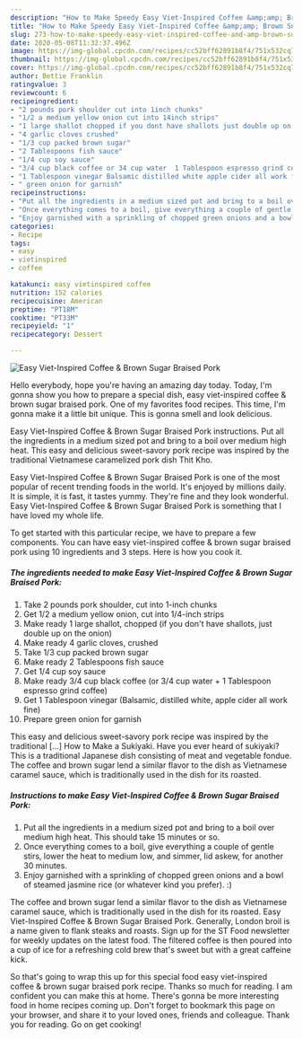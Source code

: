 ```yaml
---
description: "How to Make Speedy Easy Viet-Inspired Coffee &amp;amp; Brown Sugar Braised Pork"
title: "How to Make Speedy Easy Viet-Inspired Coffee &amp;amp; Brown Sugar Braised Pork"
slug: 273-how-to-make-speedy-easy-viet-inspired-coffee-and-amp-brown-sugar-braised-pork
date: 2020-05-08T11:32:37.496Z
image: https://img-global.cpcdn.com/recipes/cc52bff62891b8f4/751x532cq70/easy-viet-inspired-coffee-brown-sugar-braised-pork-recipe-main-photo.jpg
thumbnail: https://img-global.cpcdn.com/recipes/cc52bff62891b8f4/751x532cq70/easy-viet-inspired-coffee-brown-sugar-braised-pork-recipe-main-photo.jpg
cover: https://img-global.cpcdn.com/recipes/cc52bff62891b8f4/751x532cq70/easy-viet-inspired-coffee-brown-sugar-braised-pork-recipe-main-photo.jpg
author: Bettie Franklin
ratingvalue: 3
reviewcount: 6
recipeingredient:
- "2 pounds pork shoulder cut into 1inch chunks"
- "1/2 a medium yellow onion cut into 14inch strips"
- "1 large shallot chopped if you dont have shallots just double up on the onion"
- "4 garlic cloves crushed"
- "1/3 cup packed brown sugar"
- "2 Tablespoons fish sauce"
- "1/4 cup soy sauce"
- "3/4 cup black coffee or 34 cup water  1 Tablespoon espresso grind coffee"
- "1 Tablespoon vinegar Balsamic distilled white apple cider all work fine"
- " green onion for garnish"
recipeinstructions:
- "Put all the ingredients in a medium sized pot and bring to a boil over medium high heat. This should take 15 minutes or so."
- "Once everything comes to a boil, give everything a couple of gentle stirs, lower the heat to medium low, and simmer, lid askew, for another 30 minutes."
- "Enjoy garnished with a sprinkling of chopped green onions and a bowl of steamed jasmine rice (or whatever kind you prefer). :)"
categories:
- Recipe
tags:
- easy
- vietinspired
- coffee

katakunci: easy vietinspired coffee 
nutrition: 152 calories
recipecuisine: American
preptime: "PT18M"
cooktime: "PT33M"
recipeyield: "1"
recipecategory: Dessert

---
```



![Easy Viet-Inspired Coffee &amp; Brown Sugar Braised Pork](https://img-global.cpcdn.com/recipes/cc52bff62891b8f4/751x532cq70/easy-viet-inspired-coffee-brown-sugar-braised-pork-recipe-main-photo.jpg)

Hello everybody, hope you're having an amazing day today. Today, I'm gonna show you how to prepare a special dish, easy viet-inspired coffee &amp; brown sugar braised pork. One of my favorites food recipes. This time, I'm gonna make it a little bit unique. This is gonna smell and look delicious.

Easy Viet-Inspired Coffee &amp; Brown Sugar Braised Pork instructions. Put all the ingredients in a medium sized pot and bring to a boil over medium high heat. This easy and delicious sweet-savory pork recipe was inspired by the traditional Vietnamese caramelized pork dish Thit Kho.

Easy Viet-Inspired Coffee &amp; Brown Sugar Braised Pork is one of the most popular of recent trending foods in the world. It's enjoyed by millions daily. It is simple, it is fast, it tastes yummy. They're fine and they look wonderful. Easy Viet-Inspired Coffee &amp; Brown Sugar Braised Pork is something that I have loved my whole life.


To get started with this particular recipe, we have to prepare a few components. You can have easy viet-inspired coffee &amp; brown sugar braised pork using 10 ingredients and 3 steps. Here is how you cook it.

<!--inarticleads1-->

##### The ingredients needed to make Easy Viet-Inspired Coffee &amp; Brown Sugar Braised Pork:

1. Take 2 pounds pork shoulder, cut into 1-inch chunks
1. Get 1/2 a medium yellow onion, cut into 1/4-inch strips
1. Make ready 1 large shallot, chopped (if you don&#39;t have shallots, just double up on the onion)
1. Make ready 4 garlic cloves, crushed
1. Take 1/3 cup packed brown sugar
1. Make ready 2 Tablespoons fish sauce
1. Get 1/4 cup soy sauce
1. Make ready 3/4 cup black coffee (or 3/4 cup water + 1 Tablespoon espresso grind coffee)
1. Get 1 Tablespoon vinegar (Balsamic, distilled white, apple cider all work fine)
1. Prepare  green onion for garnish


This easy and delicious sweet-savory pork recipe was inspired by the traditional […] How to Make a Sukiyaki. Have you ever heard of sukiyaki? This is a traditional Japanese dish consisting of meat and vegetable fondue. The coffee and brown sugar lend a similar flavor to the dish as Vietnamese caramel sauce, which is traditionally used in the dish for its roasted. 

<!--inarticleads2-->

##### Instructions to make Easy Viet-Inspired Coffee &amp; Brown Sugar Braised Pork:

1. Put all the ingredients in a medium sized pot and bring to a boil over medium high heat. This should take 15 minutes or so.
1. Once everything comes to a boil, give everything a couple of gentle stirs, lower the heat to medium low, and simmer, lid askew, for another 30 minutes.
1. Enjoy garnished with a sprinkling of chopped green onions and a bowl of steamed jasmine rice (or whatever kind you prefer). :)


The coffee and brown sugar lend a similar flavor to the dish as Vietnamese caramel sauce, which is traditionally used in the dish for its roasted. Easy Viet-Inspired Coffee &amp; Brown Sugar Braised Pork. Generally, London broil is a name given to flank steaks and roasts. Sign up for the ST Food newsletter for weekly updates on the latest food. The filtered coffee is then poured into a cup of ice for a refreshing cold brew that&#39;s sweet but with a great caffeine kick. 

So that's going to wrap this up for this special food easy viet-inspired coffee &amp; brown sugar braised pork recipe. Thanks so much for reading. I am confident you can make this at home. There's gonna be more interesting food in home recipes coming up. Don't forget to bookmark this page on your browser, and share it to your loved ones, friends and colleague. Thank you for reading. Go on get cooking!
